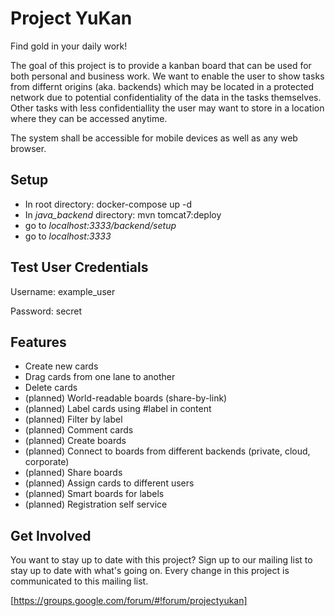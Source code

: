# Project YuKan

Find gold in your daily work!

The goal of this project is to provide a kanban board that can be used for both personal and business work. We want to enable the user to show tasks from differnt origins (aka. backends) which may be located in a protected network due to potential confidentiality of the data in the tasks themselves. Other tasks with less confidentiallity the user may want to store in a location where they can be accessed anytime.

The system shall be accessible for mobile devices as well as any web browser.

## Setup

- In root directory: docker-compose up -d
- In *java_backend* directory: mvn tomcat7:deploy
- go to *localhost:3333/backend/setup*
- go to *localhost:3333*

## Test User Credentials

Username: example_user

Password: secret

## Features

- Create new cards
- Drag cards from one lane to another
- Delete cards
- (planned) World-readable boards (share-by-link)
- (planned) Label cards using #label in content
- (planned) Filter by label
- (planned) Comment cards
- (planned) Create boards
- (planned) Connect to boards from different backends (private, cloud, corporate)
- (planned) Share boards
- (planned) Assign cards to different users
- (planned) Smart boards for labels
- (planned) Registration self service

## Get Involved

You want to stay up to date with this project? Sign up to our mailing list to stay up to date with what's going on. Every change in this project is communicated to this mailing list.

[https://groups.google.com/forum/#!forum/projectyukan]
